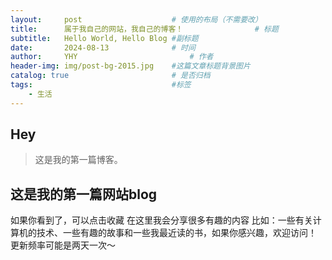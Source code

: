 ```yaml
---
layout:     post   				    # 使用的布局（不需要改）
title:      属于我自己的网站，我自己的博客！ 				# 标题 
subtitle:   Hello World, Hello Blog #副标题
date:       2024-08-13 				# 时间
author:     YHY 						# 作者
header-img: img/post-bg-2015.jpg 	#这篇文章标题背景图片
catalog: true 						# 是否归档
tags:								#标签
    - 生活
---
```


## Hey
>这是我的第一篇博客。
## 这是我的第一篇网站blog
如果你看到了，可以点击收藏
在这里我会分享很多有趣的内容
比如：一些有关计算机的技术、一些有趣的故事和一些我最近读的书，如果你感兴趣，欢迎访问！
更新频率可能是两天一次～

